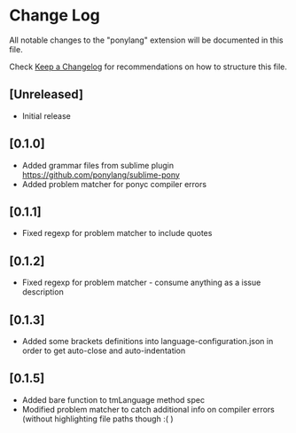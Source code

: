 # Change Log

All notable changes to the "ponylang" extension will be documented in this file.

Check [Keep a Changelog](http://keepachangelog.com/) for recommendations on how to structure this file.

## [Unreleased]

- Initial release

## [0.1.0]

- Added grammar files from sublime plugin https://github.com/ponylang/sublime-pony
- Added problem matcher for ponyc compiler errors

## [0.1.1]
- Fixed regexp for problem matcher to include quotes

## [0.1.2]
- Fixed regexp for problem matcher - consume anything as a issue description

## [0.1.3]
- Added some brackets definitions into language-configuration.json in order to get auto-close and auto-indentation

## [0.1.5]
- Added bare function to tmLanguage method spec
- Modified problem matcher to catch additional info on compiler errors (without highlighting file paths though :( )
